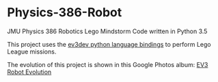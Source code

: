 # Physics-386-Robot
JMU Physics 386 Robotics Lego Mindstorm Code written in Python 3.5

This project uses the [ev3dev python language bindings](https://github.com/ev3dev/ev3dev-lang-python) to perform Lego League missions.

The evolution of this project is shown in this Google Photos album: [EV3 Robot Evolution](https://photos.app.goo.gl/R9aSMa44kdbhgozJ9)
